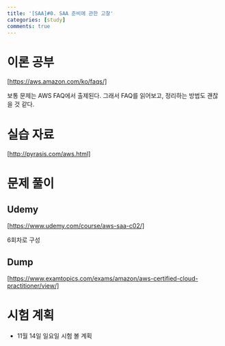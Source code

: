 ```yaml
---
title: '[SAA]#0. SAA 준비에 관한 고찰'
categories: [study]
comments: true
---
```


# 이론 공부

[https://aws.amazon.com/ko/faqs/]

보통 문제는 AWS FAQ에서 출제된다. 그래서 FAQ를 읽어보고, 정리하는 방법도 괜찮을 것 같다.

# 실습 자료
[http://pyrasis.com/aws.html]

# 문제 풀이
## Udemy

[https://www.udemy.com/course/aws-saa-c02/]

6회차로 구성

## Dump

[https://www.examtopics.com/exams/amazon/aws-certified-cloud-practitioner/view/]

# 시험 계획

* 11월 14일 일요일 시험 볼 계획